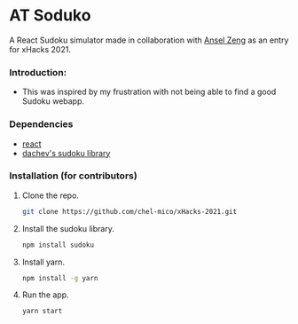 # AT Soduko

A React Sudoku simulator made in collaboration with [Ansel Zeng](https://github.com/AnselZeng) as an entry for xHacks 2021.

### Introduction:
* This was inspired by my frustration with not being able to find a good Sudoku webapp.

### Dependencies
* [react](https://reactjs.org/)
* [dachev's sudoku library](https://github.com/dachev/sudoku)

### Installation (for contributors)

1. Clone the repo.
   ```sh
   git clone https://github.com/chel-mico/xHacks-2021.git
   ```
2. Install the sudoku library.
   ```sh
   npm install sudoku
   ```
3. Install yarn.
   ```sh
   npm install -g yarn
   ```
4. Run the app.
   ```sh
   yarn start
   ```